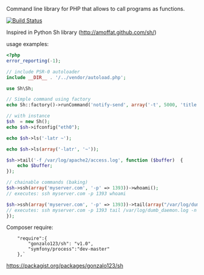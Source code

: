 Command line library for PHP that allows to call programs as functions.

[![Build Status](https://secure.travis-ci.org/gonzalo123/sh.png?branch=master)](https://travis-ci.org/gonzalo123/sh)

Inspired in Python Sh library (http://amoffat.github.com/sh/)

usage examples:

```php
<?php
error_reporting(-1);

// include PSR-0 autoloader
include __DIR__ . '/../vendor/autoload.php';

use Sh\Sh;

// Simple command using factory
echo Sh::factory()->runCommand('notify-send', array('-t', 5000, 'title', 'HOLA'));

// with instance
$sh  = new Sh();
echo $sh->ifconfig("eth0");

echo $sh->ls('-latr ~');

echo $sh->ls(array('-latr', '~'));

$sh->tail('-f /var/log/apache2/access.log', function ($buffer)  {
    echo $buffer;
});

// chainable commands (baking)
$sh->ssh(array('myserver.com', '-p' => 1393))->whoami();
// executes: ssh myserver.com -p 1393 whoami

$sh->ssh(array('myserver.com', '-p' => 1393))->tail(array("/var/log/dumb_daemon.log", 'n' => 100));
// executes: ssh myserver.com -p 1393 tail /var/log/dumb_daemon.log -n 100
});
```

Composer require:
```
    "require":{
        "gonzalo123/sh": "v1.0",
        "symfony/process":"dev-master"
    },`

```

https://packagist.org/packages/gonzalo123/sh
